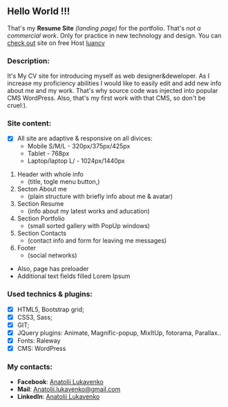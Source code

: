 ## Hello World !!! 
That's my **Resume Site** *(landing page)* for the portfolio. That's *not a commercial work*. 
Only for practice in new technology and design.
You can [check out](https://luancv.000webhostapp.com/) site on free Host [luancv](https://luancv.000webhostapp.com/)

### Description: 
It's My CV site for introducing myself as web designer&deweloper. As I increase my proficiency abilities I would like to easily edit and add new info about me and my work. That's why source code was injected into popular CMS WordPress. Also, that's my first work with that CMS, so don't be cruel:).

### Site content: 

- [x] All site are adaptive & responsive on all divices:
	- Mobile S/M/L - 320px/375px/425px
	- Tablet - 768px
	- Laptop/laptop L/ - 1024px/1440px
	
1. Header with whole info 
	- (title, togle menu button,)
2. Secton About me 
	- (plain structure with briefly info about me & avatar)
3. Section Resume 
	- (info about my latest works and aducation)
4. Section Portfolio
	- (small sorted gallery with PopUp windows)
5. Section Contacts  
	- (contact info and form for leaving me messages)
6. Footer  
	- (social networks)
* Also, page has preloader 
* Additional text fields filled Lorem Ipsum

### Used technics & plugins:
- [x] HTML5, Bootstrap grid;
- [x] CSS3, Sass; 
- [x] GIT;
- [x] JQuery plugins: Animate, Magnific-popup, MixItUp, fotorama, Parallax..
- [x] Fonts: Raleway
- [x] CMS: WordPress

### My contacts: 
- **Facebook**: [Anatolii Lukavenko](https://www.facebook.com/profile.php?id=100004768836692)
- **Mail**: Anatolii.lukavenko@gmail.com
- **LinkedIn**: [Anatolii Lukavenko](https://www.linkedin.com/in/anatolii-lukavenko/)


